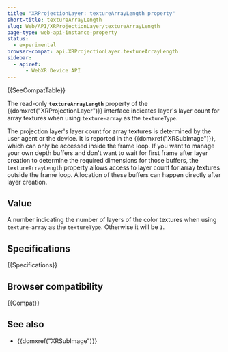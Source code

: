 ```yaml
---
title: "XRProjectionLayer: textureArrayLength property"
short-title: textureArrayLength
slug: Web/API/XRProjectionLayer/textureArrayLength
page-type: web-api-instance-property
status:
  - experimental
browser-compat: api.XRProjectionLayer.textureArrayLength
sidebar:
  - apiref:
      - WebXR Device API
---
```


{{SeeCompatTable}}

The read-only **`textureArrayLength`** property of the {{domxref("XRProjectionLayer")}} interface indicates layer's layer count for array textures when using `texture-array` as the `textureType`.

The projection layer's layer count for array textures is determined by the user agent or the device. It is reported in the {{domxref("XRSubImage")}}, which can only be accessed inside the frame loop. If you want to manage your own depth buffers and don't want to wait for first frame after layer creation to determine the required dimensions for those buffers, the `textureArrayLength` property allows access to layer count for array textures outside the frame loop. Allocation of these buffers can happen directly after layer creation.

## Value

A number indicating the number of layers of the color textures when using `texture-array` as the `textureType`. Otherwise it will be `1`.

## Specifications

{{Specifications}}

## Browser compatibility

{{Compat}}

## See also

- {{domxref("XRSubImage")}}

